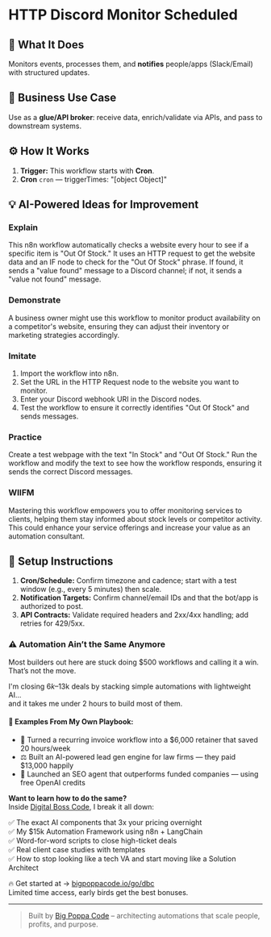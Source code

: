 # HTTP Discord Monitor Scheduled
  ## 🚀 What It Does
  Monitors events, processes them, and **notifies** people/apps (Slack/Email) with structured updates.
  
  ## 💼 Business Use Case
  Use as a **glue/API broker**: receive data, enrich/validate via APIs, and pass to downstream systems.
  
  ## ⚙️ How It Works
  1. **Trigger:** This workflow starts with **Cron**.
  2. **Cron** `cron` — triggerTimes: "[object Object]"
  
  ## 💡 AI-Powered Ideas for Improvement
  ### Explain
This n8n workflow automatically checks a website every hour to see if a specific item is "Out Of Stock." It uses an HTTP request to get the website data and an IF node to check for the "Out Of Stock" phrase. If found, it sends a "value found" message to a Discord channel; if not, it sends a "value not found" message.

### Demonstrate
A business owner might use this workflow to monitor product availability on a competitor's website, ensuring they can adjust their inventory or marketing strategies accordingly.

### Imitate
1. Import the workflow into n8n.
2. Set the URL in the HTTP Request node to the website you want to monitor.
3. Enter your Discord webhook URI in the Discord nodes.
4. Test the workflow to ensure it correctly identifies "Out Of Stock" and sends messages.

### Practice
Create a test webpage with the text "In Stock" and "Out Of Stock." Run the workflow and modify the text to see how the workflow responds, ensuring it sends the correct Discord messages.

### WIIFM
Mastering this workflow empowers you to offer monitoring services to clients, helping them stay informed about stock levels or competitor activity. This could enhance your service offerings and increase your value as an automation consultant.
  
  ## 🔧 Setup Instructions
  1. **Cron/Schedule:** Confirm timezone and cadence; start with a test window (e.g., every 5 minutes) then scale.
2. **Notification Targets:** Confirm channel/email IDs and that the bot/app is authorized to post.
3. **API Contracts:** Validate required headers and 2xx/4xx handling; add retries for 429/5xx.
  
### ⚠️ Automation Ain’t the Same Anymore

Most builders out here are stuck doing $500 workflows and calling it a win.  
That’s not the move.  

I'm closing $6k–$13k deals by stacking simple automations with lightweight AI...  
and it takes me under 2 hours to build most of them.

#### 🧠 Examples From My Own Playbook:
- 🔁 Turned a recurring invoice workflow into a $6,000 retainer that saved 20 hours/week  
- ⚖️ Built an AI-powered lead gen engine for law firms — they paid $13,000 happily  
- 🚀 Launched an SEO agent that outperforms funded companies — using free OpenAI credits  

**Want to learn how to do the same?**  
Inside [Digital Boss Code](https://bigpoppacode.io/go/dbc), I break it all down:

✅ The exact AI components that 3x your pricing overnight  
✅ My $15k Automation Framework using n8n + LangChain  
✅ Word-for-word scripts to close high-ticket deals  
✅ Real client case studies with templates  
✅ How to stop looking like a tech VA and start moving like a Solution Architect  

🔥 Get started at → [bigpoppacode.io/go/dbc](https://bigpoppacode.io/go/dbc)  
Limited time access, early birds get the best bonuses.

---
> Built by [Big Poppa Code](https://bigpoppacode.io) – architecting automations that scale people, profits, and purpose.
  